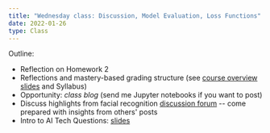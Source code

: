 ```yaml
---
title: "Wednesday class: Discussion, Model Evaluation, Loss Functions"
date: 2022-01-26
type: Class
---
```


Outline:

- Reflection on Homework 2
- Reflections and mastery-based grading structure (see [course overview slides](/slides/w1d1/w1-course-overview.html) and Syllabus)
- Opportunity: *class blog* (send me Jupyter notebooks if you want to post)
- Discuss highlights from facial recognition [discussion forum](../discussion/) -- come prepared with insights from others' posts
- Intro to AI Tech Questions: [slides](/slides/w3/w3-data-and-ethics.html)
